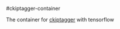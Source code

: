 #ckiptagger-container

The container for [ckiptagger](https://github.com/ckiplab/ckiptagger) with tensorflow